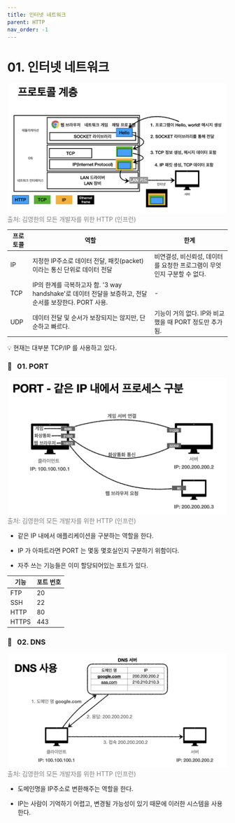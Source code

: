 ```yaml
---
title: 인터넷 네트워크
parent: HTTP
nav_order: -1
---
```


# 01. 인터넷 네트워크

<img src="/assets/images/pages/cs/http/01. protocol layer.png">
<span style="color: #808080">출처: 김영한의 모든 개발자를 위한 HTTP (인프런)</span>

| 프로토콜 | 역할                                                                                                    | 한계                                                                    |
| -------- | ------------------------------------------------------------------------------------------------------- | ----------------------------------------------------------------------- |
| IP       | 지정한 IP주소로 데이터 전달, 패킷(packet)이라는 통신 단위로 데이터 전달                                 | 비연결성, 비신뢰성, 데이터를 요청한 프로그램이 무엇인지 구분할 수 없다. |
| TCP      | IP의 한계를 극복하고자 함. '3 way handshake'로 데이터 전달을 보증하고, 전달 순서를 보장한다. PORT 사용. | -                                                                       |
| UDP      | 데이터 전달 및 순서가 보장되지는 않지만, 단순하고 빠르다.                                               | 기능이 거의 없다. IP와 비교했을 때 PORT 정도만 추가됨.                  |

💡 현재는 대부분 TCP/IP 를 사용하고 있다.

### 📧 &nbsp; 01. PORT

<img src="/assets/images/pages/cs/http/02. PORT.png">
<span style="color: #808080">출처: 김영한의 모든 개발자를 위한 HTTP (인프런)</span>

- 같은 IP 내에서 애플리케이션을 구분하는 역할을 한다.

- IP 가 아파트라면 PORT 는 몇동 몇호실인지 구분하기 위함이다.

- 자주 쓰는 기능들은 이미 할당되어있는 포트가 있다.

| 기능  | 포트 번호 |
| ----- | --------- |
| FTP   | 20        |
| SSH   | 22        |
| HTTP  | 80        |
| HTTPS | 443       |

### 📧 &nbsp; 02. DNS

<img src="/assets/images/pages/cs/http/03. DNS.png">
<span style="color: #808080">출처: 김영한의 모든 개발자를 위한 HTTP (인프런)</span>

- 도메인명을 IP주소로 변환해주는 역할을 한다.

- IP는 사람이 기억하기 어렵고, 변경될 가능성이 있기 때문에 이러한 시스템을 사용한다.
